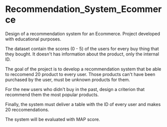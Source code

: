# Recommendation_System_Ecommerce
Design of a recommendation system for an Ecommerce. Project developed with educational purposes.

The dataset contain the scores (0 - 5) of the users for every buy thing that they bought. It doesn't has information about the product, only the internal ID. 

The goal of the project is to develop a recommendation system that be able to reccomend 20 product to every user. Those products can't have been purchased by the user, must be unknown products for them. 

For the new users who didn't buy in the past, design a criterion that recommend them the most popular products.

Finally, the system must deliver a table with the ID of every user and makes 20 reccomendations.

The system will be evaluated with MAP score.
